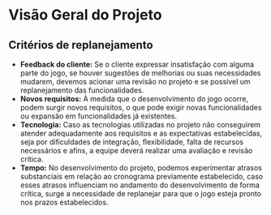 # Visão Geral do Projeto

## **Critérios de replanejamento**

- **Feedback do cliente:** Se o cliente expressar insatisfação com alguma parte do jogo, se houver sugestões de melhorias ou suas necessidades mudarem, devemos acionar uma revisão no projeto e se possível um replanejamento das funcionalidades.
- **Novos requisitos:** À medida que o desenvolvimento do jogo ocorre, podem surgir novos requisitos, o que pode exigir novas funcionalidades ou expansão em funcionalidades já existentes.
- **Tecnologia:** Caso as tecnologias utilizadas no projeto não conseguirem atender adequadamente aos requisitos e as expectativas estabelecidas, seja por dificuldades de integração, flexibilidade, falta de recursos necessários e afins, a equipe deverá realizar uma avaliação e revisão crítica.
- **Tempo:** No desenvolvimento do projeto, podemos experimentar atrasos substanciais em relação ao cronograma previamente estabelecido, caso esses atrasos influenciam no andamento do desenvolvimento de forma crítica, surge a necessidade de replanejar para que o jogo esteja pronto nos prazos estabelecidos.
